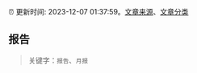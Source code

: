 :alarm_clock: 更新时间: 2023-12-07 01:37:59。[文章来源](/README.md)、[文章分类](/TAGS.md)

## 报告


> 关键字：`报告`、`月报`



